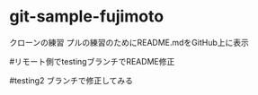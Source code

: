 # git-sample-fujimoto
クローンの練習
プルの練習のためにREADME.mdをGitHub上に表示

#リモート側でtestingブランチでREADME修正

#testing2 ブランチで修正してみる
